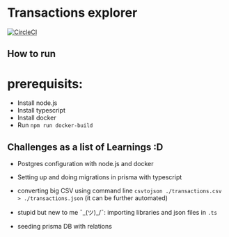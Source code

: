 # Transactions explorer
[![CircleCI](https://circleci.com/gh/circleci/circleci-docs.svg?style=shield)](https://circleci.com/gh/MariamMahmoud/<TODO_REPO_NAME>)



## How to run
# prerequisits:
- Install node.js
- Install typescript
- Install docker
- Run `npm run docker-build`

## Challenges as a list of Learnings :D

- Postgres configuration with node.js and docker

- Setting up and doing migrations in prisma with typescript
- converting big CSV using command line `csvtojson ./transactions.csv > ./transactions.json` (it can be further automated)
- stupid but new to me ¯\_(ツ)_/¯: importing libraries and json files in `.ts`
- seeding prisma DB with relations